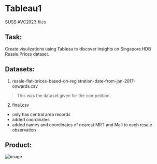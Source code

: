 # Tableau1
SUSS AVC2023 files

## Task:
Create visulizations using Tableau to discover insights on Singapore HDB Resale Prices dataset.

## Datasets:
1. resale-flat-prices-based-on-registration-date-from-jan-2017-onwards.csv
> This was the dataset given for the competition.
   
2. final.csv
- only has central area records
- added coordinates
- added names and coordinates of nearest MRT and Mall to each resale observation 

## Product:
![image](https://github.com/Javen05/Tableau1/assets/107395637/78c8c370-d57e-412e-985b-2283104e30b4)
